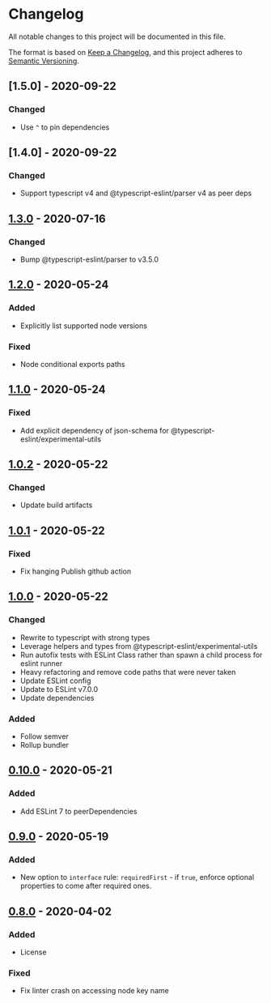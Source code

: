 # Changelog

All notable changes to this project will be documented in this file.

The format is based on [Keep a Changelog](https://keepachangelog.com/en/1.0.0/),
and this project adheres to [Semantic Versioning](https://semver.org/spec/v2.0.0.html).

## [1.5.0] - 2020-09-22

### Changed

- Use `^` to pin dependencies

## [1.4.0] - 2020-09-22

### Changed

- Support typescript v4 and @typescript-eslint/parser v4 as peer deps

## [1.3.0] - 2020-07-16

### Changed

- Bump @typescript-eslint/parser to v3.5.0

## [1.2.0] - 2020-05-24

### Added

- Explicitly list supported node versions

### Fixed

- Node conditional exports paths

## [1.1.0] - 2020-05-24

### Fixed

- Add explicit dependency of json-schema for @typescript-eslint/experimental-utils

## [1.0.2] - 2020-05-22

### Changed

- Update build artifacts

## [1.0.1] - 2020-05-22

### Fixed

- Fix hanging Publish github action

## [1.0.0] - 2020-05-22

### Changed

- Rewrite to typescript with strong types
- Leverage helpers and types from @typescript-eslint/experimental-utils
- Run autofix tests with ESLint Class rather than spawn a child process for eslint runner
- Heavy refactoring and remove code paths that were never taken
- Update ESLint config
- Update to ESLint v7.0.0
- Update dependencies

### Added

- Follow semver
- Rollup bundler

## [0.10.0] - 2020-05-21

### Added

- Add ESLint 7 to peerDependencies

## [0.9.0] - 2020-05-19

### Added

- New option to `interface` rule: `requiredFirst` - if `true`, enforce optional properties to come after required ones.

## [0.8.0] - 2020-04-02

### Added

- License

### Fixed

- Fix linter crash on accessing node key name

[1.3.0]: https://github.com/infctr/eslint-plugin-typescript-sort-keys/compare/v1.4.0...v1.5.0
[1.3.0]: https://github.com/infctr/eslint-plugin-typescript-sort-keys/compare/v1.3.0...v1.4.0
[1.3.0]: https://github.com/infctr/eslint-plugin-typescript-sort-keys/compare/v1.2.0...v1.3.0
[1.2.0]: https://github.com/infctr/eslint-plugin-typescript-sort-keys/compare/v1.1.0...v1.2.0
[1.1.0]: https://github.com/infctr/eslint-plugin-typescript-sort-keys/compare/v1.0.2...v1.1.0
[1.0.2]: https://github.com/infctr/eslint-plugin-typescript-sort-keys/compare/v1.0.1...v1.0.2
[1.0.1]: https://github.com/infctr/eslint-plugin-typescript-sort-keys/compare/v1.0.0...v1.0.1
[1.0.0]: https://github.com/infctr/eslint-plugin-typescript-sort-keys/compare/v0.10.0...v1.0.0
[0.10.0]: https://github.com/infctr/eslint-plugin-typescript-sort-keys/compare/v0.9.0...v0.10.0
[0.9.0]: https://github.com/infctr/eslint-plugin-typescript-sort-keys/compare/v0.8.0...v0.9.0
[0.8.0]: https://github.com/infctr/eslint-plugin-typescript-sort-keys/compare/v0.7.0...v0.8.0
